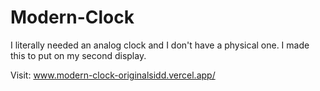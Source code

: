 # Modern-Clock

I literally needed an analog clock and I don't have a physical one. I made this to put on my second display.

Visit: www.modern-clock-originalsidd.vercel.app/
